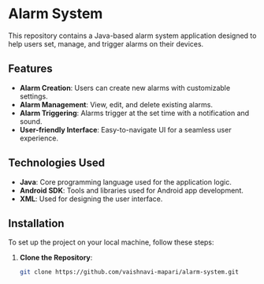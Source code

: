 # Alarm System

This repository contains a Java-based alarm system application designed to help users set, manage, and trigger alarms on their devices.

## Features

- **Alarm Creation**: Users can create new alarms with customizable settings.
- **Alarm Management**: View, edit, and delete existing alarms.
- **Alarm Triggering**: Alarms trigger at the set time with a notification and sound.
- **User-friendly Interface**: Easy-to-navigate UI for a seamless user experience.

## Technologies Used

- **Java**: Core programming language used for the application logic.
- **Android SDK**: Tools and libraries used for Android app development.
- **XML**: Used for designing the user interface.

## Installation

To set up the project on your local machine, follow these steps:

1. **Clone the Repository**: 
   ```bash
   git clone https://github.com/vaishnavi-mapari/alarm-system.git
